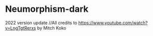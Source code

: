 # Neumorphism-dark
2022 version update
//All credits to https://www.youtube.com/watch?v=LngTgtRerxs by Mitch Koko
